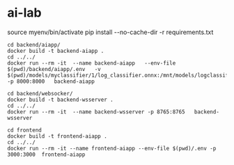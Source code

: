 # ai-lab


source myenv/bin/activate
pip install --no-cache-dir -r requirements.txt



```
cd backend/aiapp/
docker build -t backend-aiapp .
cd ../../
docker run --rm -it  --name backend-aiapp   --env-file $(pwd)/backend/aiapp/.env   -v $(pwd)/models/myclassifier/1/log_classifier.onnx:/mnt/models/logclassifier/1/model.onnx   -p 8000:8000   backend-aiapp
```


```
cd backend/websocker/
docker build -t backend-wsserver .
cd ../../
docker run --rm -it  --name backend-wsserver -p 8765:8765   backend-wsserver
```

```
cd frontend
docker build -t frontend-aiapp .
cd ../../
docker run --rm -it --name frontend-aiapp --env-file $(pwd)/.env -p 3000:3000  frontend-aiapp
```
